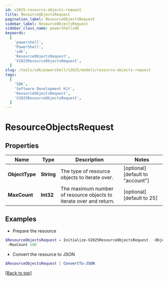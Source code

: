 ```yaml
---
id: v2025-resource-objects-request
title: ResourceObjectsRequest
pagination_label: ResourceObjectsRequest
sidebar_label: ResourceObjectsRequest
sidebar_class_name: powershellsdk
keywords:
  [
    'powershell',
    'PowerShell',
    'sdk',
    'ResourceObjectsRequest',
    'V2025ResourceObjectsRequest',
  ]
slug: /tools/sdk/powershell/v2025/models/resource-objects-request
tags:
  [
    'SDK',
    'Software Development Kit',
    'ResourceObjectsRequest',
    'V2025ResourceObjectsRequest',
  ]
---
```


# ResourceObjectsRequest

## Properties

| Name | Type | Description | Notes |
| --- | --- | --- | --- |
| **ObjectType** | **String** | The type of resource objects to iterate over. | [optional] [default to "account"] |
| **MaxCount** | **Int32** | The maximum number of resource objects to iterate over and return. | [optional] [default to 25] |

## Examples

- Prepare the resource

```powershell
$ResourceObjectsRequest = Initialize-V2025ResourceObjectsRequest  -ObjectType group `
 -MaxCount 100
```

- Convert the resource to JSON

```powershell
$ResourceObjectsRequest | ConvertTo-JSON
```

[[Back to top]](#)

